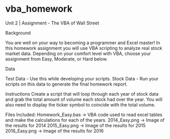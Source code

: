 # vba_homework
Unit 2 | Assignment - The VBA of Wall Street

Background

You are well on your way to becoming a programmer and Excel master! In this homework assignment you will use VBA scripting to analyze real stock market data. Depending on your comfort level with VBA, choose your assignment from Easy, Moderate, or Hard below.

Data

Test Data - Use this while developing your scripts.
Stock Data - Run your scripts on this data to generate the final homework report.

Instructions
Create a script that will loop through each year of stock data and grab the total amount of volume each stock had over the year.
You will also need to display the ticker symbol to coincide with the total volume.

Files Included:
Homework_Easy.bas -> VBA code used to read excel tables and make the calculations for each of the years.
2014_Easy.png -> Image of the results for 2014
2015_Easy.png -> Image of the results for 2015
2016_Easy.png -> Image of the results for 2016
